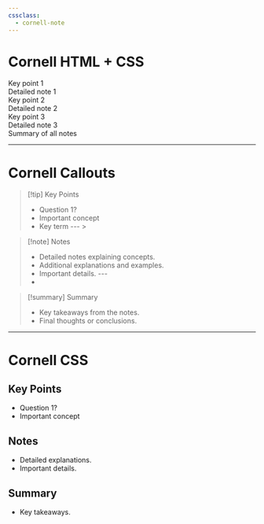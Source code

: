 ```yaml
---
cssclass:
  - cornell-note
---
```

# Cornell HTML + CSS

<div class="cornell-note">
    <div class="cue">Key point 1</div>
    <div class="note">Detailed note 1</div>
    <div class="cue">Key point 2</div>
    <div class="note">Detailed note 2</div>
    <div class="cue">Key point 3</div>
    <div class="note">Detailed note 3</div>
    <div class="summary">Summary of all notes</div>
</div>

---
# Cornell Callouts

> [!tip] Key Points 
> - Question 1?
> - Important concept
> - Key term --- > 

>[!note] Notes
> - Detailed notes explaining concepts.
> - Additional explanations and examples.
> - Important details. ---
> - 

>[!summary] Summary
> - Key takeaways from the notes.
> - Final thoughts or conclusions.

---
# Cornell CSS
## Key Points
- Question 1?
- Important concept 
## Notes
- Detailed explanations.
- Important details. 
## Summary 
- Key takeaways.